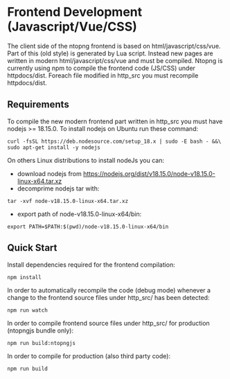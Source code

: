 # Frontend Development (Javascript/Vue/CSS)

The client side of the ntopng frontend is based on html/javascript/css/vue. Part of this (old style) is generated by Lua script. Instead new pages are written in modern html/javascript/css/vue and must be compiled.
Ntopng is currently using npm to compile the frontend code (JS/CSS) under httpdocs/dist.
Foreach file modified in http_src you must recompile httpdocs/dist.

## Requirements
To compile the new modern frontend part written in http_src you must have nodejs >= 18.15.0.
To install nodejs on Ubuntu run these command:
```
curl -fsSL https://deb.nodesource.com/setup_18.x | sudo -E bash - &&\
sudo apt-get install -y nodejs
```
On others Linux distributions to install nodeJs you can:
- download nodejs from https://nodejs.org/dist/v18.15.0/node-v18.15.0-linux-x64.tar.xz
- decomprime nodejs tar with:
```
tar -xvf node-v18.15.0-linux-x64.tar.xz
```
- export path of node-v18.15.0-linux-x64/bin:
```
export PATH=$PATH:$(pwd)/node-v18.15.0-linux-x64/bin
```

## Quick Start

Install dependencies required for the frontend compilation:

```
npm install
```

In order to automatically recompile the code (debug mode) whenever a change to the
frontend source files under http_src/ has been detected:

```
npm run watch 
```

In order to compile frontend source files under http_src/ for production (ntopngjs bundle only):

```
npm run build:ntopngjs
```

In order to compile for production (also third party code):

```
npm run build
```
